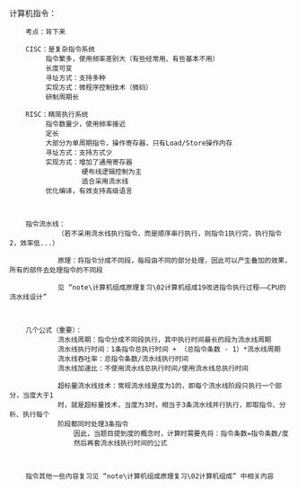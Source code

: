 计算机指令：


		考点：背下来

		CISC：是复杂指令系统
			 指令繁多，使用频率差别大（有些经常用、有些基本不用）
			 长度可变
			 寻址方式：支持多种
			 实现方式：微程序控制技术（微码）
			 研制周期长

		RISC：精简执行系统
			 指令数量少，使用频率接近
			 定长
			 大部分为单周期指令，操作寄存器，只有Load/Store操作内存
			 寻址方式：支持方式少
			 实现方式：增加了通用寄存器
					  硬布线逻辑控制为主
					  适合采用流水线
			 优化编译，有效支持高级语言



		指令流水线：
				（若不采用流水线执行指令，而是顺序串行执行，则指令1执行完，执行指令2，效率低...）

				原理：将指令分成不同段，每段由不同的部分处理，因此可以产生叠加的效果，所有的部件去处理指令的不同段

				见 “note\计算机组成原理复习\02计算机组成19改进指令执行过程——CPU的流水线设计”



		几个公式（重要）：
				流水线周期：指令分成不同段执行，其中执行时间最长的段为流水线周期
				流水线执行时间：1条指令总执行时间 + （总指令条数 - 1）*流水线周期
				流水线吞吐率：总指令条数/流水线执行时间
				流水线加速比：不使用流水线总执行时间/使用流水线总执行时间

				超标量流水线技术：常规流水线是度为1的，即每个流水线阶段只执行一个部分，当度大于1
				时，就是超标量技术，当度为3时，相当于3条流水线并行执行，即取指令、分析、执行每个
				阶段都同时处理3条指令
					因此，当题目提到度的概念时，计算时需要先将：指令条数=指令条数/度
					然后再套流水线执行时间的公式



		指令其他一些内容复习见 “note\计算机组成原理复习\02计算机组成” 中相关内容